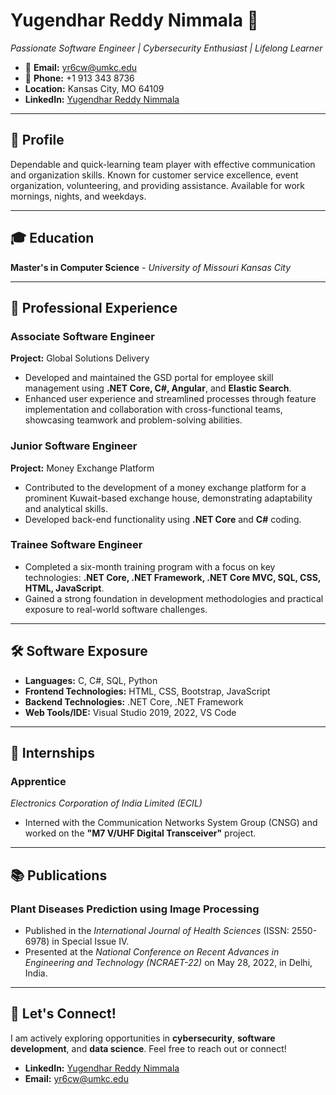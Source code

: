 # Yugendhar Reddy Nimmala 🚀  
*Passionate Software Engineer | Cybersecurity Enthusiast | Lifelong Learner*

- 📧 **Email:** [yr6cw@umkc.edu](mailto:yr6cw@umkc.edu)
- 📱 **Phone:** +1 913 343 8736
- **Location:** Kansas City, MO 64109
- **LinkedIn:** [Yugendhar Reddy Nimmala](https://www.linkedin.com/in/yugendhar-reddy-nimmala-58b319161/)

---

## 📖 Profile

Dependable and quick-learning team player with effective communication and organization skills. Known for customer service excellence, event organization, volunteering, and providing assistance. Available for work mornings, nights, and weekdays.

---

## 🎓 Education

**Master's in Computer Science** - *University of Missouri Kansas City*

---

## 💼 Professional Experience

### **Associate Software Engineer**   
**Project:** Global Solutions Delivery  
- Developed and maintained the GSD portal for employee skill management using **.NET Core, C#, Angular**, and **Elastic Search**.
- Enhanced user experience and streamlined processes through feature implementation and collaboration with cross-functional teams, showcasing teamwork and problem-solving abilities.

### **Junior Software Engineer**  
**Project:** Money Exchange Platform  
- Contributed to the development of a money exchange platform for a prominent Kuwait-based exchange house, demonstrating adaptability and analytical skills.
- Developed back-end functionality using **.NET Core** and **C#** coding.

### **Trainee Software Engineer**  
- Completed a six-month training program with a focus on key technologies: **.NET Core, .NET Framework, .NET Core MVC, SQL, CSS, HTML, JavaScript**.
- Gained a strong foundation in development methodologies and practical exposure to real-world software challenges.

---

## 🛠️ Software Exposure

- **Languages:** C, C#, SQL, Python
- **Frontend Technologies:** HTML, CSS, Bootstrap, JavaScript
- **Backend Technologies:** .NET Core, .NET Framework
- **Web Tools/IDE:** Visual Studio 2019, 2022, VS Code

---

## 🏫 Internships

### **Apprentice**  
*Electronics Corporation of India Limited (ECIL)*  
- Interned with the Communication Networks System Group (CNSG) and worked on the **"M7 V/UHF Digital Transceiver"** project.

---

## 📚 Publications

### **Plant Diseases Prediction using Image Processing**
- Published in the *International Journal of Health Sciences* (ISSN: 2550-6978) in Special Issue IV.
- Presented at the *National Conference on Recent Advances in Engineering and Technology (NCRAET-22)* on May 28, 2022, in Delhi, India.

---

## 🤝 Let's Connect!

I am actively exploring opportunities in **cybersecurity**, **software development**, and **data science**. Feel free to reach out or connect!

- **LinkedIn:** [Yugendhar Reddy Nimmala](https://www.linkedin.com/in/yugendhar-reddy-nimmala-58b319161/)
- **Email:** [yr6cw@umkc.edu](mailto:yr6cw@umkc.edu)


